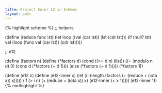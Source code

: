 ```yaml
---
title: Project Euler 12 in Scheme
layout: post
---
```


{% highlight scheme %}
;; helpers

(define (reduce func lst)
  (let loop ((val (car lst))
             (lst (cdr lst)))
    (if (null? lst) val
        (loop (func val (car lst)) (cdr lst)))))

;; e12

(define (factors n)
  (define (*factors d)
    (cond ((>= d n) (list))
          ((= (modulo n d) 0) (cons d (*factors (+ d 1))))
          (else (*factors (+ d 1)))))
  (*factors 1))

(define (e12 n)
  (define (e12-inner x)
    (let ((i (length (factors (+ (reduce + (iota x)) x)))))
      (if (> i n)
          (+ (reduce + (iota x)) x)
          (e12-inner (+ x 1)))))
  (e12-inner 1))
{% endhighlight %}